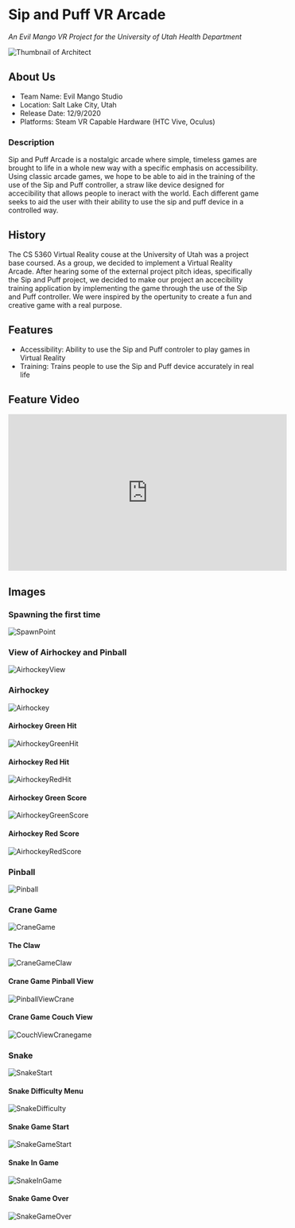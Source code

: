 # Sip and Puff VR Arcade

*An Evil Mango VR Project for the University of Utah Health Department*

![Thumbnail of Architect](thumbnail.png)

## About Us

- Team Name: Evil Mango Studio
- Location: Salt Lake City, Utah
- Release Date: 12/9/2020
- Platforms: Steam VR Capable Hardware (HTC Vive, Oculus)

### Description

Sip and Puff Arcade is a nostalgic arcade where simple, timeless games are brought to life in a whole new way with a specific emphasis on accessibility. Using classic arcade games, we hope to be able to aid in the training of the use of the Sip and Puff controller, a straw like device designed for accecibility that allows people to ineract with the world. Each different game seeks to aid the user with their ability to use the sip and puff device in a controlled way.

## History

The CS 5360 Virtual Reality couse at the University of Utah was a project base coursed. As a group, we decided to implement a Virtual Reality Arcade. After hearing some of the external project pitch ideas, specifically the Sip and Puff project, we decided to make our project an accecibility training application by implementing the game through the use of the Sip and Puff controller. We were inspired by the opertunity to create a fun and creative game with a real purpose.


## Features

- Accessibility: Ability to use the Sip and Puff controler to play games in Virtual Reality
- Training: Trains people to use the Sip and Puff device accurately in real life

## Feature Video

<iframe width="560" height="315" src="https://www.youtube.com/embed/CzvQxQYKO88" frameborder="0" allow="accelerometer; autoplay; clipboard-write; encrypted-media; gyroscope; picture-in-picture" allowfullscreen>
</iframe>

## Images

### Spawning the first time
<img src="https://github.com/Bamuir3/EvilMangoVR/blob/master/SipAndPuffArcadeImages/MainArcadeSpawn.png" alt="SpawnPoint">

### View of Airhockey and Pinball
<img src="https://github.com/Bamuir3/EvilMangoVR/blob/master/SipAndPuffArcadeImages/AirhockeySpawnView.png" alt="AirhockeyView">

### Airhockey 
<img src="https://github.com/Bamuir3/EvilMangoVR/blob/master/SipAndPuffArcadeImages/AirhockeySpawn.png" alt="Airhockey">

#### Airhockey Green Hit
<img src="https://github.com/Bamuir3/EvilMangoVR/blob/master/SipAndPuffArcadeImages/AihockeyGreenPuck.png" alt="AirhockeyGreenHit">

#### Airhockey Red Hit
<img src="https://github.com/Bamuir3/EvilMangoVR/blob/master/SipAndPuffArcadeImages/AirhockeyRedpuck.png" alt="AirhockeyRedHit">

#### Airhockey Green Score
<img src="https://github.com/Bamuir3/EvilMangoVR/blob/master/SipAndPuffArcadeImages/AirhockeyGreenScore.png" alt="AirhockeyGreenScore">

#### Airhockey Red Score
<img src="https://github.com/Bamuir3/EvilMangoVR/blob/master/SipAndPuffArcadeImages/AirhockeyRedScore.png" alt="AirhockeyRedScore">

### Pinball
<img src="https://github.com/Bamuir3/EvilMangoVR/blob/master/SipAndPuffArcadeImages/PinballGame.png" alt="Pinball">

### Crane Game
<img src="https://github.com/Bamuir3/EvilMangoVR/blob/master/SipAndPuffArcadeImages/ClawBottom.png" alt="CraneGame">

#### The Claw
<img src="https://github.com/Bamuir3/EvilMangoVR/blob/master/SipAndPuffArcadeImages/ClawTop.png" alt="CraneGameClaw">

#### Crane Game Pinball View
<img src="https://github.com/Bamuir3/EvilMangoVR/blob/master/SipAndPuffArcadeImages/CraneToPinball.png" alt="PinballViewCrane">

#### Crane Game Couch View
<img src="https://github.com/Bamuir3/EvilMangoVR/blob/master/SipAndPuffArcadeImages/CraneBehindCouch.png" alt="CouchViewCranegame">

### Snake
<img src="https://github.com/Bamuir3/EvilMangoVR/blob/master/SipAndPuffArcadeImages/SnakeGame.png" alt="SnakeStart">

#### Snake Difficulty Menu
<img src="https://github.com/Bamuir3/EvilMangoVR/blob/master/SipAndPuffArcadeImages/SnakeDifficulty.png" alt="SnakeDifficulty">

#### Snake Game Start
<img src="https://github.com/Bamuir3/EvilMangoVR/blob/master/SipAndPuffArcadeImages/SnakeStart.png" alt="SnakeGameStart">

#### Snake In Game
<img src="https://github.com/Bamuir3/EvilMangoVR/blob/master/SipAndPuffArcadeImages/SnakeLength2.png" alt="SnakeInGame">

#### Snake Game Over
<img src="https://github.com/Bamuir3/EvilMangoVR/blob/master/SipAndPuffArcadeImages/SnakeGameOver.png" alt="SnakeGameOver">

